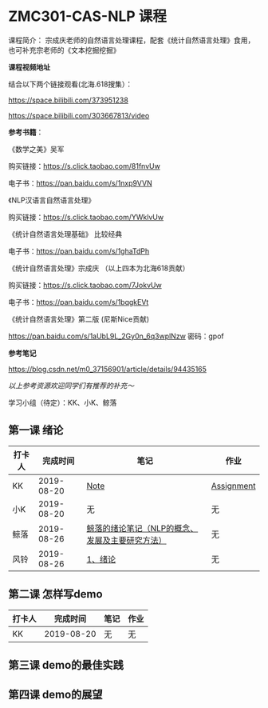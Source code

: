 # ZMC301-CAS-NLP 课程
课程简介： 宗成庆老师的自然语言处理课程，配套《统计自然语言处理》食用，也可补充宗老师的《文本挖掘挖掘》

**课程视频地址**

结合以下两个链接观看(北海.618搜集）：

https://space.bilibili.com/373951238

https://space.bilibili.com/303667813/video


**参考书籍**：

《数学之美》吴军

购买链接：https://s.click.taobao.com/81fnvUw

电子书：https://pan.baidu.com/s/1nxp9VVN

《NLP汉语言自然语言处理》

购买链接：https://s.click.taobao.com/YWklvUw

《统计自然语言处理基础》 比较经典

电子书：https://pan.baidu.com/s/1ghaTdPh

《统计自然语言处理》宗成庆 （以上四本为北海618贡献）

购买链接：https://s.click.taobao.com/7JokvUw

电子书：https://pan.baidu.com/s/1bqgkEVt

《统计自然语言处理》第二版    (尼斯Nice贡献)

https://pan.baidu.com/s/1aUbL9L_2Gy0n_6q3wplNzw   密码：gpof

**参考笔记**

https://blog.csdn.net/m0_37156901/article/details/94435165


*以上参考资源欢迎同学们有推荐的补充～*


学习小组（待定）：KK、小K、鲸落


## 第一课 绪论

|打卡人|完成时间|笔记|作业|
|---|---|---|---|
|KK|2019-08-20|[Note](https://github.com/aicourse/demo/blob/master/lesson1/note/KK_note.md)|[Assignment](https://github.com/aicourse/demo/blob/master/lesson1/assignment/KK_assignment)|
|小K|2019-08-20|无|无|
|鲸落|2019-08-26|[鲸落的绪论笔记（NLP的概念、发展及主要研究方法）](https://github.com/aicourse/ZMC301-CAS-NLP-2019/blob/master/lesson1/note/%E9%B2%B8%E8%90%BD/%E7%BB%AA%E8%AE%BA%E7%AC%94%E8%AE%B0%EF%BC%88NLP%E7%9A%84%E6%A6%82%E5%BF%B5%E3%80%81%E5%8F%91%E5%B1%95%E5%8F%8A%E4%B8%BB%E8%A6%81%E7%A0%94%E7%A9%B6%E6%96%B9%E6%B3%95%EF%BC%89.et)|无|
|风铃|2019-08-26|[1、绪论](https://github.com/aicourse/ZMC301-CAS-NLP-2019/blob/master/lesson1/note/fengling_note.md)|无|

## 第二课 怎样写demo

|打卡人|完成时间|笔记|作业|
|---|---|---|---|
|KK|2019-08-20|无|无|

## 第三课 demo的最佳实践

## 第四课 demo的展望
